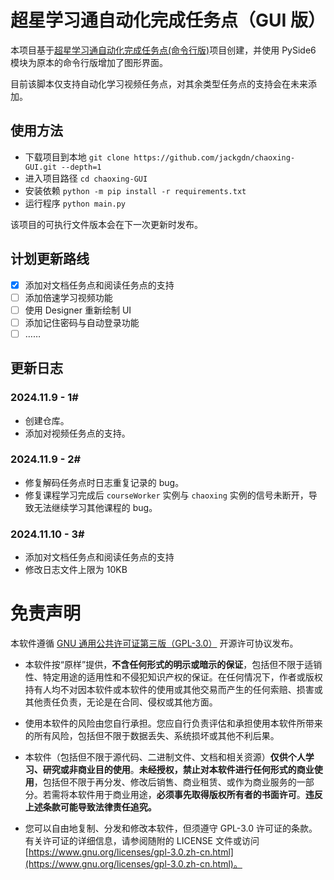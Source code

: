 # 超星学习通自动化完成任务点（GUI 版）

本项目基于[超星学习通自动化完成任务点(命令行版)](https://github.com/Samueli924/chaoxing)项目创建，并使用 PySide6 模块为原本的命令行版增加了图形界面。

目前该脚本仅支持自动化学习视频任务点，对其余类型任务点的支持会在未来添加。

## 使用方法

* 下载项目到本地 `git clone https://github.com/jackgdn/chaoxing-GUI.git --depth=1`
* 进入项目路径 `cd chaoxing-GUI`
* 安装依赖 `python -m pip install -r requirements.txt`
* 运行程序 `python main.py`

该项目的可执行文件版本会在下一次更新时发布。

## 计划更新路线

+ [x] 添加对文档任务点和阅读任务点的支持
+ [ ] 添加倍速学习视频功能
+ [ ] 使用 Designer 重新绘制 UI
+ [ ] 添加记住密码与自动登录功能
+ [ ] ……

## 更新日志

### 2024.11.9 - 1#

- 创建仓库。
- 添加对视频任务点的支持。

### 2024.11.9 - 2#

- 修复解码任务点时日志重复记录的 bug。
- 修复课程学习完成后 `courseWorker` 实例与 `chaoxing` 实例的信号未断开，导致无法继续学习其他课程的 bug。

### 2024.11.10 - 3#

- 添加对文档任务点和阅读任务点的支持
- 修改日志文件上限为 10KB

# 免责声明

本软件遵循 [GNU 通用公共许可证第三版（GPL-3.0）](https://www.gnu.org/licenses/gpl-3.0.zh-cn.html) 开源许可协议发布。

* 本软件按“原样”提供，**不含任何形式的明示或暗示的保证**，包括但不限于适销性、特定用途的适用性和不侵犯知识产权的保证。在任何情况下，作者或版权持有人均不对因本软件或本软件的使用或其他交易而产生的任何索赔、损害或其他责任负责，无论是在合同、侵权或其他方面。

* 使用本软件的风险由您自行承担。您应自行负责评估和承担使用本软件所带来的所有风险，包括但不限于数据丢失、系统损坏或其他不利后果。

* 本软件（包括但不限于源代码、二进制文件、文档和相关资源）**仅供个人学习、研究或非商业目的使用**。**未经授权，禁止对本软件进行任何形式的商业使用**，包括但不限于再分发、修改后销售、商业租赁、或作为商业服务的一部分。若需将本软件用于商业用途，**必须事先取得版权所有者的书面许可**。**违反上述条款可能导致法律责任追究。**

* 您可以自由地复制、分发和修改本软件，但须遵守 GPL-3.0 许可证的条款。有关许可证的详细信息，请参阅随附的 LICENSE 文件或访问 [https://www.gnu.org/licenses/gpl-3.0.zh-cn.html](https://www.gnu.org/licenses/gpl-3.0.zh-cn.html)。
